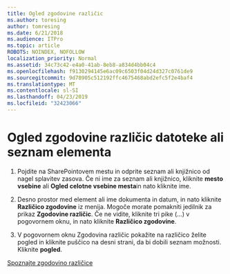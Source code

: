 ```yaml
---
title: Ogled zgodovine različic
ms.author: toresing
author: tomresing
ms.date: 6/21/2018
ms.audience: ITPro
ms.topic: article
ROBOTS: NOINDEX, NOFOLLOW
localization_priority: Normal
ms.assetid: 34c73c42-e4a0-41ab-8eb8-a834d4bb04c4
ms.openlocfilehash: f9130294145e6ac09c6503f04d24d327c0761de9
ms.sourcegitcommit: 9d78905c512192ffc4675468abd2efc5f2e4baf4
ms.translationtype: MT
ms.contentlocale: sl-SI
ms.lasthandoff: 04/23/2019
ms.locfileid: "32423066"
---
```

# <a name="view-version-history-of-a-file-or-list-item"></a>Ogled zgodovine različic datoteke ali seznam elementa

1. Pojdite na SharePointovem mestu in odprite seznam ali knjižnico od nagel splavitev zasova. Če ni ime za seznam ali knjižnico, kliknite **mesto vsebine** ali **Ogled celotne vsebine mesta**in nato kliknite ime.
    
2. Desno prostor med element ali ime dokumenta in datum, in nato kliknite **Različico zgodovine** iz menija. Mogoče morate pomakniti jedilnik za prikaz **Zgodovine različic**. Če ne vidite, kliknite tri pike (...) v pogovornem oknu, in nato kliknite **Različico zgodovine**.
    
3. V pogovornem oknu Zgodovina različic pokažite na različico želite pogled in kliknite puščico na desni strani, da bi dobili seznam možnosti. Kliknite **pogled**.
    
[Spoznajte zgodovino različice](https://go.microsoft.com/fwlink/?linkid=875709)
  

